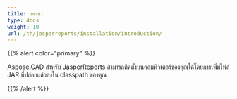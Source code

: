 ```yaml
---
title: แนะนำ
type: docs
weight: 10
url: /th/jasperreports/installation/introduction/
---
```


{{% alert color="primary" %}}

Aspose.CAD สำหรับ JasperReports สามารถติดตั้งบนคอมพิวเตอร์ของคุณได้โดยการเพิ่มไฟล์ JAR ที่ปล่อยแล้วลงใน classpath ของคุณ

{{% /alert %}}
